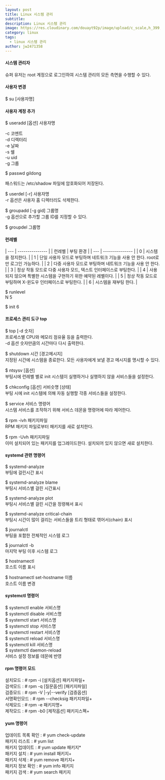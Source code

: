 ```yaml
---
layout: post
title: Linux 시스템 관리
subtitle: 
description: Linux 시스템 관리
image: https://res.cloudinary.com/douayt92p/image/upload/c_scale,h_399,q_auto,w_700/v1593004373/pixabay/me-nots-5302712_1920_ktf3cg.jpg
category: linux
tags:
  - linux 시스템 관리
author: jw2471358
---
```


#### 시스템 관리자

슈퍼 유저는 root 계정으로 로그인하여 시스템 관리의 모든 측면을 수행할 수 있다.

#### 사용자 변경

$ su [사용자명]  

#### 사용자 계정 추가

$ useradd [옵션] 사용자명  

-c 코멘트  
-d 디렉터리  
-e 날짜  
-s 쉘  
-u uid  
-g 그룹  

$ passwd gildong

패스워드는 /etc/shadow 파일에 암호화되어 저장된다.

$ userdel [-r] 사용자명  
-r 옵션은 사용자 홈 디렉터리도 삭제한다.

$ groupadd [-g gid] 그룹명  
-g 옵션으로 추가할 그룹 ID를 지정할 수 있다.

$ groupdel 그룹명  


#### 런레벨

 | --- | --------------- |
 | 런레벨    |  부팅 환경     |
 | --- | --------------- |
 | 0 | 시스템을 정지한다.      |
 | 1 | 단일 사용자 모드로 부팅하며 네트워크 기능을 사용 안 한다. root로만 로그인 가능하다. |
 | 2 | 다중 사용자 모드로 부팅하며 네트워크 기능을 사용 안 한다. |
 | 3 | 정상 작동 모드로 다중 사용자 모드, 텍스트 인터페이스로 부팅한다. |
 | 4 | 사용되지 않으며 특별한 시스템을 구현하기 위한 예약된 레벨이다. |
 | 5 | 정상 작동 모드로 부팅하며 X-윈도우 인터페이스로 부팅한다. |
 | 6 | 시스템을 재부팅 한다. |

$ runlevel  
N 5  

$ init 6  


#### 프로세스 관리 도구 top

$ top [-d 숫자]  
프로세스별 CPU와 메모리 점유율 등을 출력한다.  
-d 옵션 숫자만큼의 시간마다 다시 출력한다.  

$ shutdown 시간 [경고메시지]  
지정된 시간에 시스템을 종료한다. 모든 사용자에게 보낼 경고 메시지를 명시할 수 있다.  

$ ntsysv [옵션]  
부팅시에 런레벨 별로 init 시스템이 실행하거나 실행하지 않을 서비스들을 설정한다.  

$ chkconfig [옵션] 서비슷명 [상태]  
부팅 시에 init 시스템에 의해 자동 실행할 각종 서비스들을 설정한다.  

$ service 서비스 명령어  
시스템 서비스를 조작하기 위해 서비스 데몬을 명령어에 따라 제어한다.  

$ rpm -ivh 패키지파일  
RPM 패키지 파일로부터 패키지를 새로 설치한다.  

$ rpm -Uvh 패키지파일  
이미 설치되어 있는 패키지를 업그레이드한다. 설치되어 있지 않으면 새로 설치한다.  

#### systemd 관련 명령어

$ systemd-analyze  
부팅에 걸린시간 표시  

$ systemd-analyze blame  
부팅시 서비스별 걸린 시간표시  

$ systemd-analyze plot  
부팅시 서비스별 걸린 시간을 정령해서 표시  

$ systemd-analyze critical-chain  
부팅시 시간이 많이 걸리는 서비스들을 트리 형태로 엮어서(chain) 표시

$ journalctl  
부팅을 포함한 전체적인 시스템 로그

$ journalctl -b  
마지막 부팅 이후 시스템 로그  

$ hostnamectl  
호스트 이름 표시  

$ hostnamectl  set-hostname 이름  
호스트 이름 변경  

#### systemctl 명령어

$ systemctl enable 서비스명  
$ systemctl disable 서비스명  
$ systemctl start 서비스명  
$ systemctl stop 서비스명  
$ systemctl restart 서비스명  
$ systemctl reload 서비스명  
$ systemctl kill 서비스명  
$ systemctl daemon-reload  
서비스 설정 정보를 데몬에 반영  

#### rpm 명령어 모드

설치모드 : # rpm -i [설치옵션] 패키지파일+  
검색모드 : # rpm -q [질문옵션] [패키지파일]  
검증모드 : # rpm -V |-y|--verify [검증옵션]  
서명확인모드 : # rpm --checksig 패키지파일+  
삭제모드 : # rpm -e 패키지명+  
제작모드 : # rpm -b0 [제작옵션] 패키지스펙+  

#### yum 명령어

업데이트 목록 확인 : # yum check-update  
패키지 리스트 : # yum list  
패키지 업데이트 : # yum update 패키지*  
패키지 설치 : # yum install 패키지+  
패키지 삭제 : # yum remove 패키지+  
패키지 정보 확인 : # yum info 패키지  
패키지 검색 : # yum search 패키지  
